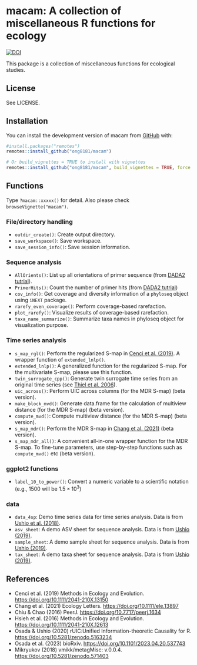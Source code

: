 
# macam: A collection of miscellaneous R functions for ecology

<!-- badges: start -->
[![DOI](https://zenodo.org/badge/492736367.svg)](https://zenodo.org/badge/latestdoi/492736367)
<!-- badges: end -->

This package is a collection of miscellaneous functions for ecological studies.

## License
See LICENSE.


## Installation

You can install the development version of macam from [GitHub](https://github.com/) with:

``` r
#install.packages("remotes")
remotes::install_github("ong8181/macam")

# Or build_vignettes = TRUE to install with vignettes
remotes::install_github("ong8181/macam", build_vignettes = TRUE, force = TRUE)
```

## Functions
Type `?macam::xxxxx()` for detail. Also please check `browseVignette("macam")`.

### File/directory handling
- `outdir_create()`: Create output directory.
- `save_workspace()`: Save workspace.
- `save_session_info()`: Save session information.

### Sequence analysis
- `AllOrients()`: List up all orientations of primer sequence (from [DADA2 tutrial](https://benjjneb.github.io/dada2/ITS_workflow.html)).
- `PrimerHits()`: Count the number of primer hits (from [DADA2 tutrial](https://benjjneb.github.io/dada2/ITS_workflow.html))
- `cov_info()`: Get coverage and diversity information of a `phyloseq` object using `iNEXT` package.
- `rarefy_even_coverage()`: Perform coverage-based rarefaction.
- `plot_rarefy()`: Visualize results of coverage-based rarefaction.
- `taxa_name_summarize()`: Summarize taxa names in phyloseq object for visualization purpose.

### Time series analysis
- `s_map_rgl()`: Perform the regularized S-map in [Cenci et al. (2019)](https://doi.org/10.1111/2041-210X.13150). A wrapper function of `extended_lnlp()`.
- `extended_lnlp()`: A generalized function for the regularized S-map. For the multivariate S-map, please use this function.
- `twin_surrogate_cpp()`: Generate twin surrogate time series from an original time series (see [Thiel et al. 2006](https://doi.org/10.1209/epl/i2006-10147-0)).
- `uic_across()`: Perform UIC across columns (for the MDR S-map) (beta version).
- `make_block_mvd()`: Generate data.frame for the calculation of multiview distance (for the MDR S-map) (beta version).
- `compute_mvd()`: Compute multiview distance (for the MDR S-map) (beta version).
- `s_map_mdr()`: Perform the MDR S-map in [Chang et al. (2021)](https://doi.org/10.1111/ele.13897)  (beta version).
- `s_map_mdr_all()`: A convenient all-in-one wrapper function for the MDR S-map. To fine-tune parameters, use step-by-step functions such as `compute_mvd()` etc (beta version).

### ggplot2 functions
- `label_10_to_power()`: Convert a numeric variable to a scientific notation (e.g., 1500 will be $1.5 \times 10^3$)

### data
- `data_4sp`: Demo time series data for time series analysis. Data is from [Ushio et al. (2018)](https://doi.org/10.1038/nature25504).
- `asv_sheet`: A demo ASV sheet for sequence analysis. Data is from [Ushio (2019)](https://doi.org/10.1111/2041-210X.13204).
- `sample_sheet`: A demo sample sheet for sequence analysis. Data is from [Ushio (2019)](https://doi.org/10.1111/2041-210X.13204).
- `tax_sheet`: A demo taxa sheet for sequence analysis. Data is from [Ushio (2019)](https://doi.org/10.1111/2041-210X.13204).


## References
- Cenci et al. (2019) Methods in Ecology and Evolution. https://doi.org/10.1111/2041-210X.13150
- Chang et al. (2021) Ecology Letters. https://doi.org/10.1111/ele.13897
- Chiu & Chao (2016) PeerJ. https://doi.org/10.7717/peerj.1634
- Hsieh et al. (2016) Methods in Ecology and Evolution. https://doi.org/10.1111/2041-210X.12613
- Osada & Ushio (2020) rUIC:Unified Information-theoretic Causality for R. https://doi.org/10.5281/zenodo.5163234
- Osada et al. (2023) bioRxiv. https://doi.org/10.1101/2023.04.20.537743
- Mikryukov (2018) vmikk/metagMisc: v.0.0.4. https://doi.org/10.5281/zenodo.571403
